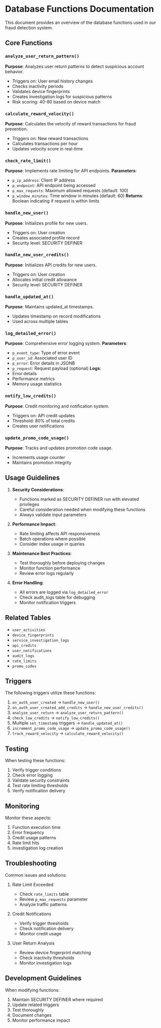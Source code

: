 # Database Functions Documentation

This document provides an overview of the database functions used in our fraud detection system.

## Core Functions

### `analyze_user_return_pattern()`
**Purpose**: Analyzes user return patterns to detect suspicious account behavior.
- Triggers on: User email history changes
- Checks inactivity periods
- Validates device fingerprints
- Creates investigation logs for suspicious patterns
- Risk scoring: 40-80 based on device match

### `calculate_reward_velocity()`
**Purpose**: Calculates the velocity of reward transactions for fraud prevention.
- Triggers on: New reward transactions
- Calculates transactions per hour
- Updates velocity score in real-time

### `check_rate_limit()`
**Purpose**: Implements rate limiting for API endpoints.
**Parameters**:
- `p_ip_address`: Client IP address
- `p_endpoint`: API endpoint being accessed
- `p_max_requests`: Maximum allowed requests (default: 100)
- `p_window_minutes`: Time window in minutes (default: 60)
**Returns**: Boolean indicating if request is within limits

### `handle_new_user()`
**Purpose**: Initializes profile for new users.
- Triggers on: User creation
- Creates associated profile record
- Security level: SECURITY DEFINER

### `handle_new_user_credits()`
**Purpose**: Initializes API credits for new users.
- Triggers on: User creation
- Allocates initial credit allowance
- Security level: SECURITY DEFINER

### `handle_updated_at()`
**Purpose**: Maintains updated_at timestamps.
- Updates timestamp on record modifications
- Used across multiple tables

### `log_detailed_error()`
**Purpose**: Comprehensive error logging system.
**Parameters**:
- `p_event_type`: Type of error event
- `p_user_id`: Associated user ID
- `p_error`: Error details in JSONB
- `p_request`: Request payload (optional)
**Logs**:
- Error details
- Performance metrics
- Memory usage statistics

### `notify_low_credits()`
**Purpose**: Credit monitoring and notification system.
- Triggers on: API credit updates
- Threshold: 80% of total credits
- Creates user notifications

### `update_promo_code_usage()`
**Purpose**: Tracks and updates promotion code usage.
- Increments usage counter
- Maintains promotion integrity

## Usage Guidelines

1. **Security Considerations**:
   - Functions marked as SECURITY DEFINER run with elevated privileges
   - Careful consideration needed when modifying these functions
   - Always validate input parameters

2. **Performance Impact**:
   - Rate limiting affects API responsiveness
   - Batch operations where possible
   - Consider index usage in queries

3. **Maintenance Best Practices**:
   - Test thoroughly before deploying changes
   - Monitor function performance
   - Review error logs regularly

4. **Error Handling**:
   - All errors are logged via `log_detailed_error`
   - Check audit_logs table for debugging
   - Monitor notification triggers

## Related Tables

- `user_activities`
- `device_fingerprints`
- `service_investigation_logs`
- `api_credits`
- `user_notifications`
- `audit_logs`
- `rate_limits`
- `promo_codes`

## Triggers

The following triggers utilize these functions:

1. `on_auth_user_created` -> `handle_new_user()`
2. `on_auth_user_created_add_credits` -> `handle_new_user_credits()`
3. `analyze_user_return` -> `analyze_user_return_pattern()`
4. `check_low_credits` -> `notify_low_credits()`
5. Multiple `set_timestamp` triggers -> `handle_updated_at()`
6. `increment_promo_code_usage` -> `update_promo_code_usage()`
7. `track_reward_velocity` -> `calculate_reward_velocity()`

## Testing

When testing these functions:

1. Verify trigger conditions
2. Check error logging
3. Validate security constraints
4. Test rate limiting thresholds
5. Verify notification delivery

## Monitoring

Monitor these aspects:

1. Function execution time
2. Error frequency
3. Credit usage patterns
4. Rate limit hits
5. Investigation log creation

## Troubleshooting

Common issues and solutions:

1. Rate Limit Exceeded
   - Check `rate_limits` table
   - Review `p_max_requests` parameter
   - Analyze traffic patterns

2. Credit Notifications
   - Verify trigger thresholds
   - Check notification delivery
   - Monitor credit usage

3. User Return Analysis
   - Review device fingerprint matching
   - Check inactivity thresholds
   - Monitor investigation logs

## Development Guidelines

When modifying functions:

1. Maintain SECURITY DEFINER where required
2. Update related triggers
3. Test thoroughly
4. Document changes
5. Monitor performance impact